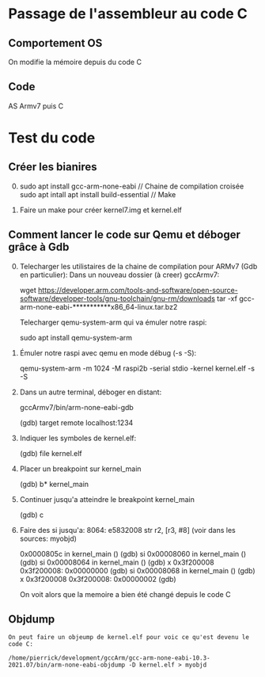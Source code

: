 # Passage de l'assembleur au code C

## Comportement OS

On modifie la mémoire depuis du code C

## Code

AS Armv7 puis C

# Test du code

## Créer les bianires

0) sudo apt install gcc-arm-none-eabi                // Chaine de compilation croisée 
   sudo apt intall apt install build-essential       // Make

1) Faire un make pour créer kernel7.img et kernel.elf


## Comment lancer le code sur Qemu et déboger grâce à Gdb

0)  Telecharger les utilistaires de la chaine de compilation pour ARMv7 (Gdb en particulier):
    Dans un nouveau dossier (à creer) gccArmv7:

    wget  https://developer.arm.com/tools-and-software/open-source-software/developer-tools/gnu-toolchain/gnu-rm/downloads
    tar -xf gcc-arm-none-eabi-***********x86_64-linux.tar.bz2

    Telecharger qemu-system-arm qui va émuler notre raspi:

    sudo apt install qemu-system-arm


1)  Émuler notre raspi avec qemu en mode débug (-s -S):

    qemu-system-arm -m 1024 -M raspi2b -serial stdio -kernel kernel.elf -s -S

2)  Dans un autre terminal, déboger en distant:
    
    gccArmv7/bin/arm-none-eabi-gdb

    (gdb) target remote localhost:1234

3) Indiquer les symboles de kernel.elf:

    (gdb) file kernel.elf

4) Placer un breakpoint sur kernel_main

    (gdb) b* kernel_main

5) Continuer jusqu'a atteindre le breakpoint kernel_main

    (gdb) c

6) Faire des si jusqu'a:    8064:	e5832008 	str	r2, [r3, #8]    (voir dans les sources: myobjd)

    0x0000805c in kernel_main ()
    (gdb) si
    0x00008060 in kernel_main ()
    (gdb) si
    0x00008064 in kernel_main ()
    (gdb) x 0x3f200008
    0x3f200008:     0x00000000
    (gdb) si
    0x00008068 in kernel_main ()
    (gdb) x 0x3f200008
    0x3f200008:     0x00000002
    (gdb) 

    On voit alors que la memoire a bien été changé depuis le code C

## Objdump

    On peut faire un objeump de kernel.elf pour voic ce qu'est devenu le code C:

    /home/pierrick/development/gccArm/gcc-arm-none-eabi-10.3-2021.07/bin/arm-none-eabi-objdump -D kernel.elf > myobjd





